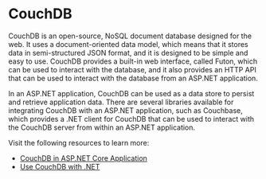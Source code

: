 # CouchDB

CouchDB is an open-source, NoSQL document database designed for the web. It uses a document-oriented data model, which means that it stores data in semi-structured JSON format, and it is designed to be simple and easy to use. CouchDB provides a built-in web interface, called Futon, which can be used to interact with the database, and it also provides an HTTP API that can be used to interact with the database from an ASP.NET application.

In an ASP.NET application, CouchDB can be used as a data store to persist and retrieve application data. There are several libraries available for integrating CouchDB with an ASP.NET application, such as Couchbase, which provides a .NET client for CouchDB that can be used to interact with the CouchDB server from within an ASP.NET application.


Visit the following resources to learn more:

- [CouchDB in ASP.NET Core Application](https://www.c-sharpcorner.com/article/crud-operation-to-couchdb-via-rest-api-in-asp-net-core-application/)
- [Use CouchDB with .NET](https://stackoverflow.com/questions/1050152/use-couchdb-with-net)